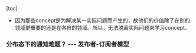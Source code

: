 [toc]


- 因为那些concept是为解决某一实际问题而产生的，故他们的价值除了在别的领域更重要的还是在各自的领域。所以，无法脱离实际问题来学习concept。



### 分布态下的通知难题？ --- 发布者-订阅者模型


### 